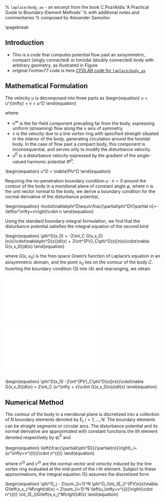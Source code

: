 % `laplace/body_ax` - an excerpt from the book C.Pozrikidis 'A Practical Guide to Boundary-Element Methods'
% with additional notes and commentaries
% composed by Alexander Samoilov

\pagebreak


## Introduction

* This is a code that computes potential flow past an axisymmetric,
compact (singly connected) or toroidal (doubly connected) body with arbitrary
geometry, as illustrated in Figure
* original _Fortran77_ code is here [CFDLAB code for `laplace/body_ax`](http://dehesa.sourceforge.net/CFDLAB/CFDLAB.13.10/07_ptf/body_ax/)

## Mathematical Formulation

The velocity $u$ is decomposed into three parts as
\begin{equation}
    u = u^{\infty} + v + u^D
\end{equation}

where:

* $u^{\infty}$ is the far-field component prevailing far from the body, expressing uniform
(streaming) flow along the x axis of symmetry.
* $v$ is the velocity due to a line vortex ring with specified strength situated in
the interior of the body, generating circulation around the toroidal body. In
the case of flow past a compact body, this component is inconsequential, and
serves only to modify the disturbance velocity.
* $u^D$ is a disturbance velocity expressed by the gradient of the single-valued
harmonic potential $\Phi^D$,

\begin{equation}
    u^D = \nabla\Phi^D
\end{equation}

Requiring the no-penetration boundary condition $u\cdot n = 0$ around the contour of the
body in a meridional plane of constant angle $\varphi$, where $n$ is the unit vector normal to
the body, we derive a boundary condition for the normal derivative of the disturbance
potential,

\begin{equation}
    n\cdot\nabla\phi^D\equiv\frac{\partial\phi^D}{\partial n}=-\left(u^\infty+v\right)\cdot n
\end{equation}

Using the standard boundary-integral formulation, we find that the disturbance potential
satisfies the integral equation of the second kind

\begin{equation}
    \phi^D(x_0) = -2\int_C G(x,x_0)[n(x)\cdot\nabla\phi^D(x)]dl(x) + 2\int^{PV}_C\phi^D(x)[n(x)\cdot\nabla G(x,x_0)]dl(x)
\end{equation}

where $G(x,x_0)$ is the free-space Green’s function of Laplace’s equation in an axisymmetric
domain, and the point $x_0$ lies on the contour of the body $C$.
Inserting the boundary condition (3) into (4) and rearranging, we obtain


![\quad  Streamlines of flow past a sphere](sphere_body_ax.pdf)

![\quad  Streamlines of flow past a triangular thorus](thorus_body_ax.pdf)

\begin{equation}
    \phi^D(x_0) -2\int^{PV}_C\phi^D(x)[n(x)\cdot\nabla  G(x,x_0)]dl(x) = 2\int_C (u^\infty + v)\cdot G(x,x_0)n(x)dl(x)
\end{equation}

## Numerical Method
The contour of the body in a meridional plane is discretized into a collection of $N$ boundary elements denoted by $E_i, i=1,\ldots,N$.
The boundary elements can be straight segments or circular arcs. The disturbance potential and its normal derivative
are approximated with constant functions the ith element denoted respectively by $\varphi^D_i$ and

\begin{equation}
\left(\frac{\partial{\phi^D}}{\partial{n}}\right)_i=(u^\infty+v^{(i)})\cdot n^{(i)}
\end{equation}

where $n^{(i)}$ and $v^{(i)}$ are the normal vector and velocity induced by the line vortex ring evaluated at the mid-point of the $i$-th element.
Subject to these approximations, the integral equation (5) assumes the discretized
form

\begin{equation}
    \phi^D_j - 2\sum_{i=1}^N \phi^D_i\int_{E_i}^{PV}n(x)\nabla G\left(x,x_j^M\right)dl(x) = 2\sum_{i=1}^N
\left(u_\infty+v^{(i)}\right)\cdot n^{(i)} \int_{E_i}G\left(x,x_j^M\right)dl(x)
\end{equation}

